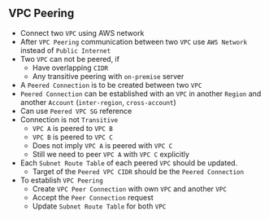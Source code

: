 ## VPC Peering

- Connect two `VPC` using AWS network
- After `VPC Peering` communication between two `VPC` use `AWS Network` instead of `Public Internet`
- Two `VPC` can not be peered, if
  - Have overlapping `CIDR`
  - Any transitive peering with `on-premise` server
- A `Peered Connection` is to be created between two `VPC`
- `Peered Connection` can be established with an `VPC` in another `Region` and another `Account` (`inter-region`, `cross-account`)
- Can use `Peered VPC SG` reference
- Connection is not `Transitive`
  - `VPC A` is peered to `VPC B`
  - `VPC B` is peered to `VPC C`
  - Does not imply `VPC A` is peered with `VPC C`
  - Still we need to peer `VPC A` with `VPC C` explicitly
- Each `Subnet Route Table` of each peered `VPC` should be updated.
  - Target of the `Peered VPC CIDR` should be the `Peered Connection`
- To establish `VPC Peering`
  - Create `VPC Peer Connection` with own `VPC` and another `VPC`
  - Accept the `Peer Connection` request
  - Update `Subnet Route Table` for both `VPC`
